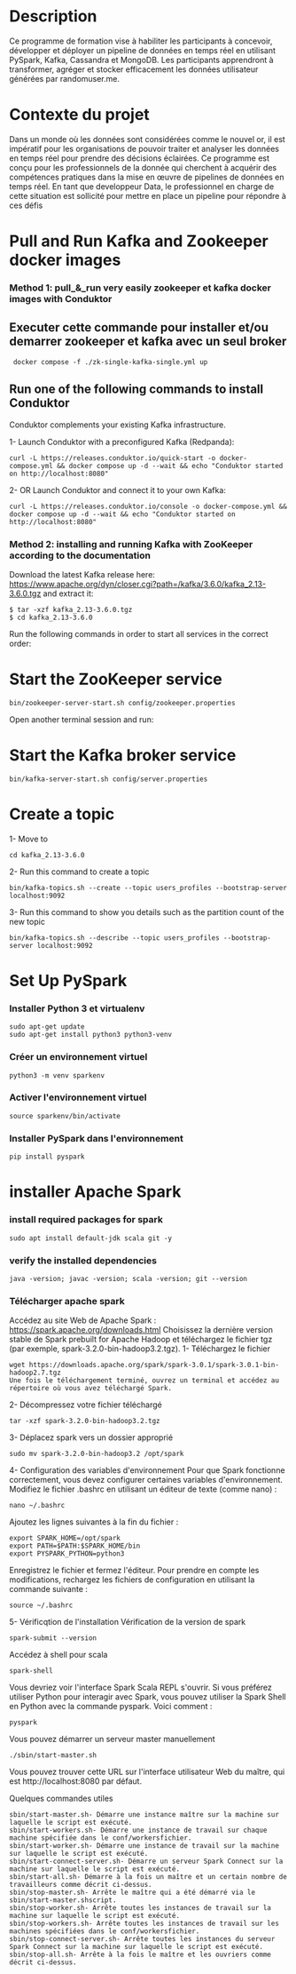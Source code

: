 # Description
Ce programme de formation vise à habiliter les participants à concevoir, développer et déployer un pipeline de données en temps réel en utilisant PySpark, Kafka, Cassandra et MongoDB. Les participants apprendront à transformer, agréger et stocker efficacement les données utilisateur générées par randomuser.me.

# Contexte du projet
Dans un monde où les données sont considérées comme le nouvel or, il est impératif pour les organisations de pouvoir traiter et analyser les données en temps réel pour prendre des décisions éclairées. Ce programme est conçu pour les professionnels de la donnée qui cherchent à acquérir des compétences pratiques dans la mise en œuvre de pipelines de données en temps réel.
En tant que developpeur Data, le professionnel en charge de cette situation est sollicité pour mettre en place un pipeline pour répondre à ces défis


# Pull and Run Kafka and Zookeeper docker images
### Method 1: pull_&_run very easily zookeeper et kafka docker images with Conduktor

## Executer cette commande pour installer et/ou demarrer zookeeper et kafka avec un seul broker 
```
 docker compose -f ./zk-single-kafka-single.yml up
```

## Run one of the following commands to install Conduktor
Conduktor complements your existing Kafka infrastructure.

1- Launch Conduktor with a preconfigured Kafka (Redpanda):
 
```
curl -L https://releases.conduktor.io/quick-start -o docker-compose.yml && docker compose up -d --wait && echo "Conduktor started on http://localhost:8080"
```
2- OR Launch Conduktor and connect it to your own Kafka:

```
curl -L https://releases.conduktor.io/console -o docker-compose.yml && docker compose up -d --wait && echo "Conduktor started on http://localhost:8080"
 ```


 ### Method 2: installing and running Kafka with ZooKeeper according to the documentation
 Download the latest Kafka release here: https://www.apache.org/dyn/closer.cgi?path=/kafka/3.6.0/kafka_2.13-3.6.0.tgz 
 and extract it:

```
$ tar -xzf kafka_2.13-3.6.0.tgz
$ cd kafka_2.13-3.6.0
```
Run the following commands in order to start all services in the correct order:

# Start the ZooKeeper service
```
bin/zookeeper-server-start.sh config/zookeeper.properties
```
Open another terminal session and run:

# Start the Kafka broker service
```
bin/kafka-server-start.sh config/server.properties
```

# Create a topic 
1- Move to 
```
cd kafka_2.13-3.6.0
```
2- Run this command to create a topic
```
bin/kafka-topics.sh --create --topic users_profiles --bootstrap-server localhost:9092
```
3- Run this command to show you details such as the partition count of the new topic
```
bin/kafka-topics.sh --describe --topic users_profiles --bootstrap-server localhost:9092
```

# Set Up PySpark

### Installer Python 3 et virtualenv
````
sudo apt-get update
sudo apt-get install python3 python3-venv
````
### Créer un environnement virtuel
````
python3 -m venv sparkenv
````

### Activer l'environnement virtuel
````
source sparkenv/bin/activate
````
### Installer PySpark dans l'environnement
````
pip install pyspark
````

# installer Apache Spark

### install required packages for spark
```
sudo apt install default-jdk scala git -y
```

### verify the installed dependencies
```
java -version; javac -version; scala -version; git --version
```

### Télécharger apache spark
Accédez au site Web de Apache Spark : https://spark.apache.org/downloads.html
Choisissez la dernière version stable de Spark prebuilt for Apache Hadoop et téléchargez le fichier tgz (par exemple, spark-3.2.0-bin-hadoop3.2.tgz).
1- Téléchargez le fichier
```
wget https://downloads.apache.org/spark/spark-3.0.1/spark-3.0.1-bin-hadoop2.7.tgz
Une fois le téléchargement terminé, ouvrez un terminal et accédez au répertoire où vous avez téléchargé Spark.

```
2- Décompressez votre fichier téléchargé
```
tar -xzf spark-3.2.0-bin-hadoop3.2.tgz

```
3- Déplacez spark vers un dossier approprié
```
sudo mv spark-3.2.0-bin-hadoop3.2 /opt/spark

```
4- Configuration des variables d'environnement
Pour que Spark fonctionne correctement, vous devez configurer certaines variables d'environnement. Modifiez le fichier .bashrc en utilisant un éditeur de texte (comme nano) :
```
nano ~/.bashrc

```
Ajoutez les lignes suivantes à la fin du fichier :
```
export SPARK_HOME=/opt/spark
export PATH=$PATH:$SPARK_HOME/bin
export PYSPARK_PYTHON=python3

```
Enregistrez le fichier et fermez l'éditeur. Pour prendre en compte les modifications, rechargez les fichiers de configuration en utilisant la commande suivante :
```
source ~/.bashrc

```
5- Vérificqtion de l'installation
Vérification de la version de spark
```
spark-submit --version
```
Accédez à shell pour scala
```
spark-shell
```
Vous devriez voir l'interface Spark Scala REPL s'ouvrir.
Si vous préférez utiliser Python pour interagir avec Spark, vous pouvez utiliser la Spark Shell en Python avec la commande pyspark. Voici comment :
```
pyspark

```
Vous pouvez démarrer un serveur master manuellement
``` 
./sbin/start-master.sh
```
Vous pouvez trouver cette URL sur l'interface utilisateur Web du maître, qui est http://localhost:8080 par défaut.

Quelques commandes utiles
```
sbin/start-master.sh- Démarre une instance maître sur la machine sur laquelle le script est exécuté.
sbin/start-workers.sh- Démarre une instance de travail sur chaque machine spécifiée dans le conf/workersfichier.
sbin/start-worker.sh- Démarre une instance de travail sur la machine sur laquelle le script est exécuté.
sbin/start-connect-server.sh- Démarre un serveur Spark Connect sur la machine sur laquelle le script est exécuté.
sbin/start-all.sh- Démarre à la fois un maître et un certain nombre de travailleurs comme décrit ci-dessus.
sbin/stop-master.sh- Arrête le maître qui a été démarré via le sbin/start-master.shscript.
sbin/stop-worker.sh- Arrête toutes les instances de travail sur la machine sur laquelle le script est exécuté.
sbin/stop-workers.sh- Arrête toutes les instances de travail sur les machines spécifiées dans le conf/workersfichier.
sbin/stop-connect-server.sh- Arrête toutes les instances du serveur Spark Connect sur la machine sur laquelle le script est exécuté.
sbin/stop-all.sh- Arrête à la fois le maître et les ouvriers comme décrit ci-dessus.
```



